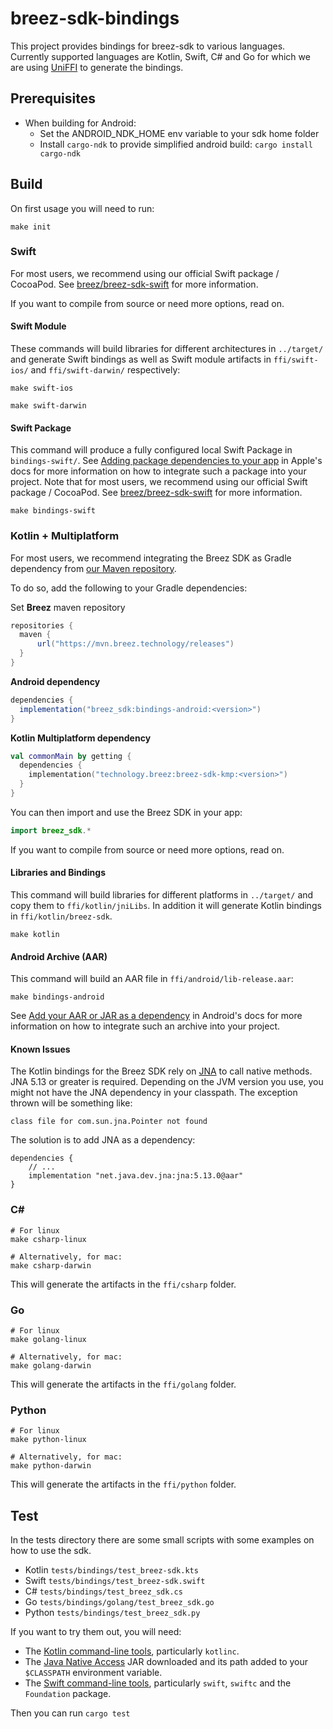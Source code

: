 # breez-sdk-bindings

This project provides bindings for breez-sdk to various languages.
Currently supported languages are Kotlin, Swift, C# and Go for which we are using [UniFFI](https://github.com/mozilla/uniffi-rs) to generate the bindings.

## Prerequisites
* When building for Android:
  * Set the ANDROID_NDK_HOME env variable to your sdk home folder
  * Install `cargo-ndk` to provide simplified android build: ```cargo install cargo-ndk```

## Build

On first usage you will need to run:

```
make init
```

### Swift

For most users, we recommend using our official Swift package / CocoaPod. See [breez/breez-sdk-swift](https://github.com/breez/breez-sdk-swift) for more information.

If you want to compile from source or need more options, read on.

#### Swift Module

These commands will build libraries for different architectures in `../target/` and generate Swift bindings as well as Swift module artifacts in `ffi/swift-ios/` and `ffi/swift-darwin/` respectively:

```
make swift-ios
```

```
make swift-darwin
```

#### Swift Package

This command will produce a fully configured local Swift Package in `bindings-swift/`.
See [Adding package dependencies to your app](https://developer.apple.com/documentation/xcode/adding-package-dependencies-to-your-app) in Apple's docs for more information on how to integrate such a package into your project. Note that for most users, we recommend using our official Swift package / CocoaPod. See [breez/breez-sdk-swift](https://github.com/breez/breez-sdk-swift) for more information.

```
make bindings-swift
```

### Kotlin + Multiplatform

For most users, we recommend integrating the Breez SDK as Gradle dependency from [our Maven repository](https://mvn.breez.technology/releases).

To do so, add the following to your Gradle dependencies:

Set **Breez** maven repository
``` groovy
repositories {
  maven {
      url("https://mvn.breez.technology/releases")
  }
}
```
**Android dependency**
``` groovy
dependencies {
  implementation("breez_sdk:bindings-android:<version>")
}
```
**Kotlin Multiplatform dependency**
``` kotlin
val commonMain by getting {
  dependencies {
    implementation("technology.breez:breez-sdk-kmp:<version>")
  }
}
```

You can then import and use the Breez SDK in your app:

``` kotlin
import breez_sdk.*
```

If you want to compile from source or need more options, read on.

#### Libraries and Bindings

This command will build libraries for different platforms in `../target/` and copy them to `ffi/kotlin/jniLibs`.
In addition it will generate Kotlin bindings in `ffi/kotlin/breez-sdk`.

```
make kotlin
```

#### Android Archive (AAR)

This command will build an AAR file in `ffi/android/lib-release.aar`:

```
make bindings-android
```

See [Add your AAR or JAR as a dependency](https://developer.android.com/studio/projects/android-library#psd-add-aar-jar-dependency) in Android's docs for more information on how to integrate such an archive into your project.

#### Known Issues

The Kotlin bindings for the Breez SDK rely on [JNA](https://github.com/java-native-access/jna) to call native methods. JNA 5.13 or greater is required. Depending on the JVM version you use, you might not have the JNA dependency in your classpath. The exception thrown will be something like:

```
class file for com.sun.jna.Pointer not found
```

The solution is to add JNA as a dependency:

```
dependencies {
    // ...
    implementation "net.java.dev.jna:jna:5.13.0@aar"
}
```

### C#

```
# For linux
make csharp-linux

# Alternatively, for mac:
make csharp-darwin
```

This will generate the artifacts in the `ffi/csharp` folder.

### Go

```
# For linux
make golang-linux

# Alternatively, for mac:
make golang-darwin
```

This will generate the artifacts in the `ffi/golang` folder.

### Python

```
# For linux
make python-linux

# Alternatively, for mac:
make python-darwin
```

This will generate the artifacts in the `ffi/python` folder.

## Test

In the tests directory there are some small scripts with some examples on how to use the sdk.
  * Kotlin `tests/bindings/test_breez-sdk.kts`
  * Swift `tests/bindings/test_breez-sdk.swift`  
  * C# `tests/bindings/test_breez_sdk.cs`
  * Go `tests/bindings/golang/test_breez_sdk.go`
  * Python `tests/bindings/test_breez_sdk.py`

If you want to try them out, you will need:

* The [Kotlin command-line tools](https://kotlinlang.org/docs/tutorials/command-line.html), particularly `kotlinc`.
* The [Java Native Access](https://github.com/java-native-access/jna#download) JAR downloaded and its path
  added to your `$CLASSPATH` environment variable.
* The [Swift command-line tools](https://swift.org/download/), particularly `swift`, `swiftc` and
  the `Foundation` package.

Then you can run ```cargo test```
